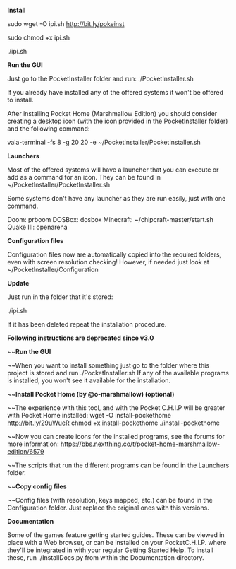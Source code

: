 **Install**

sudo wget -O ipi.sh http://bit.ly/pokeinst

sudo chmod +x ipi.sh

./ipi.sh

**Run the GUI**

Just go to the PocketInstaller folder and run:
./PocketInstaller.sh

If you already have installed any of the offered systems it won't be offered to install.

After installing Pocket Home (Marshmallow Edition) you should consider creating a desktop icon (with the icon provided in the PocketInstaller folder) and the following command:

vala-terminal -fs 8 -g 20 20 -e ~/PocketInstaller/PocketInstaller.sh

**Launchers**

Most of the offered systems will have a launcher that you can execute or add as a command for an icon. They can be found in ~/PocketInstaller/PocketInstaller.sh

Some systems don't have any launcher as they are run easily, just with one command.

Doom: prboom
DOSBox: dosbox
Minecraft: ~/chipcraft-master/start.sh
Quake III: openarena

**Configuration files**

Configuration files now are automatically copied into the required folders, even with screen resolution checking! However, if needed just look at ~/PocketInstaller/Configuration

**Update**

Just run in the folder that it's stored:

./ipi.sh

If it has been deleted repeat the installation procedure.

**Following instructions are deprecated since v3.0**


~~**Run the GUI**

~~When you want to install something just go to the folder where this project is stored and run ./PocketInstaller.sh
If any of the available programs is installed, you won't see it available for the installation.

~~**Install Pocket Home (by @o-marshmallow) (optional)**

~~The experience with this tool, and with the Pocket C.H.I.P will be greater with Pocket Home installed:
wget -O install-pockethome http://bit.ly/29uWueR
chmod +x install-pockethome
./install-pockethome

~~Now you can create icons for the installed programs, see the forums for more information:
https://bbs.nextthing.co/t/pocket-home-marshmallow-edition/6579

~~The scripts that run the different programs can be found in the Launchers folder.

~~**Copy config files**

~~Config files (with resolution, keys mapped, etc.) can be found in the Configuration folder. Just replace the original ones with this versions.

**Documentation**

Some of the games feature getting started guides. These can be viewed in place with a Web browser, or can be installed
on your PocketC.H.I.P. where they'll be integrated in with your regular Getting Started Help. To install these, run
./InstallDocs.py from within the Documentation directory.
